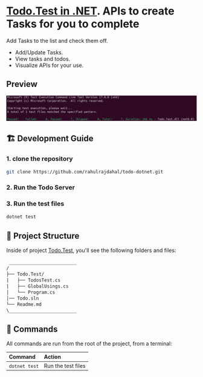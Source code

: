 # [Todo.Test in .NET](https://github.com/rahulrajdahal/todo-dotnet). APIs to create Tasks for you to complete

Add Tasks to the list and check them off.

- Add/Update Tasks.
- View tasks and todos.
- Visualize APIs for your use.

## Preview

![Todo.API](./screenshots/todos-test.png)

## 🏗 Development Guide

### 1. clone the repository

```sh
git clone https://github.com/rahulrajdahal/todo-dotnet.git
```

### 2. Run the Todo Server

### 3. Run the test files

```sh
dotnet test
```

## 🚀 Project Structure

Inside of project [Todo.Test](https://github.com/rahulrajdahal/todo-dotnet), you'll see the following folders and files:

```text
 _________________________
/
├── Todo.Test/
|   ├── TodosTest.cs
|   ├── GlobalUsings.cs
│   └── Program.cs
│── Todo.sln
└── Readme.md
\_________________________

```

## 🧞 Commands

All commands are run from the root of the project, from a terminal:

| Command       | Action             |
| :------------ | :----------------- |
| `dotnet test` | Run the test files |

